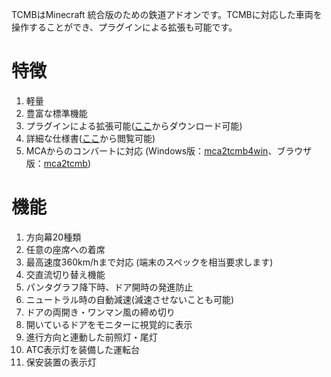 TCMBはMinecraft 統合版のための鉄道アドオンです。TCMBに対応した車両を操作することができ、プラグインによる拡張も可能です。<br>
# 特徴
1. 軽量
1. 豊富な標準機能
1. プラグインによる拡張可能([ここ](https://tcmb.ie-t.net/download/plugin/)からダウンロード可能)
1. 詳細な仕様書([ここ](https://tcmb.ie-t.net/pdfjs/web/viewer.html?file=/download/docs/files/tcmb.pdf)から閲覧可能)
1. MCAからのコンバートに対応 (Windows版：[mca2tcmb4win](https://tcmb.ie-t.net/download/mca2tcmb4win/)、ブラウザ版：[mca2tcmb](https://tcmb.ie-t.net/tools/mca2tcmb/))<br>
# 機能
1. 方向幕20種類
1. 任意の座席への着席
1. 最高速度360km/hまで対応 (端末のスペックを相当要求します)
1. 交直流切り替え機能
1. パンタグラフ降下時、ドア開時の発進防止
1. ニュートラル時の自動減速(減速させないことも可能)
1. ドアの両開き・ワンマン風の締め切り
1. 開いているドアをモニターに視覚的に表示
1. 進行方向と連動した前照灯・尾灯
1. ATC表示灯を装備した運転台
1. 保安装置の表示灯
